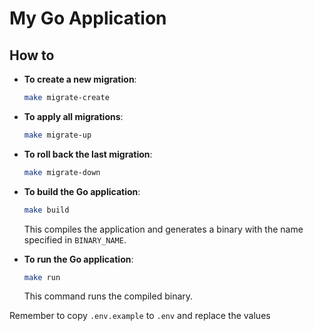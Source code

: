 # My Go Application

## How to

- **To create a new migration**:
  ```bash
  make migrate-create
  ```

- **To apply all migrations**:
  ```bash
  make migrate-up
  ```

- **To roll back the last migration**:
  ```bash
  make migrate-down
  ```

- **To build the Go application**:
  ```bash
  make build
  ```
  This compiles the application and generates a binary with the name specified in `BINARY_NAME`.

- **To run the Go application**:
  ```bash
  make run
  ```
  This command runs the compiled binary. 

Remember to copy `.env.example` to `.env` and replace the values